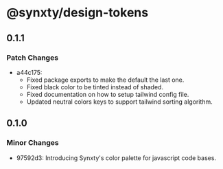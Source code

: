 # @synxty/design-tokens

## 0.1.1

### Patch Changes

- a44c175:
  - Fixed package exports to make the default the last one.
  - Fixed black color to be tinted instead of shaded.
  - Fixed documentation on how to setup tailwind config file.
  - Updated neutral colors keys to support tailwind sorting algorithm.

## 0.1.0

### Minor Changes

- 97592d3: Introducing Synxty's color palette for javascript code bases.
